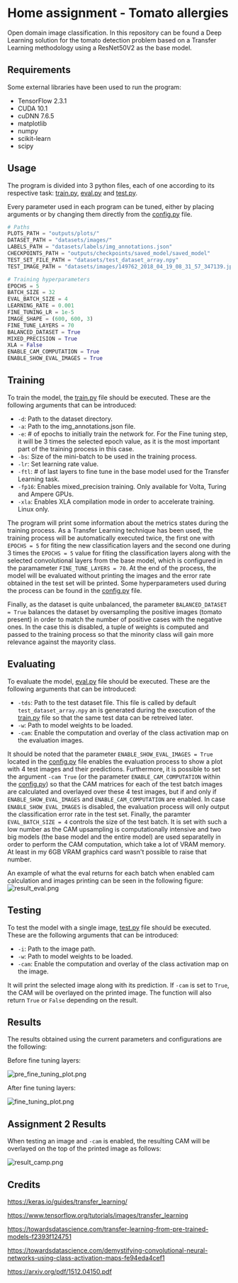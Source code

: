 # Home assignment - Tomato allergies

Open domain image classification.
In this repository can be found a Deep Learning solution for the tomato detection problem based on a Transfer Learning methodology using a ResNet50V2 as the base model.

## Requirements

Some external libraries have been used to run the program:
 - TensorFlow 2.3.1
 - CUDA 10.1
 - cuDNN 7.6.5
 - matplotlib
 - numpy
 - scikit-learn
 - scipy

## Usage

The program is divided into 3 python files, each of one according to its respective task: [train.py](https://github.com/alvarobasi/home-assignment/blob/master/train.py), [eval.py](https://github.com/alvarobasi/home-assignment/blob/master/eval.py) and [test.py](https://github.com/alvarobasi/home-assignment/blob/master/test.py).

Every parameter used in each program can be tuned, either by placing arguments or by changing them directly from the [config.py](https://github.com/alvarobasi/home-assignment/blob/master/config.py) file.

```python
# Paths
PLOTS_PATH = "outputs/plots/"
DATASET_PATH = "datasets/images/"
LABELS_PATH = "datasets/labels/img_annotations.json"
CHECKPOINTS_PATH = "outputs/checkpoints/saved_model/saved_model"
TEST_SET_FILE_PATH = "datasets/test_dataset_array.npy"
TEST_IMAGE_PATH = "datasets/images/149762_2018_04_19_08_31_57_347139.jpg"

# Training hyperparameters
EPOCHS = 5
BATCH_SIZE = 32
EVAL_BATCH_SIZE = 4
LEARNING_RATE = 0.001
FINE_TUNING_LR = 1e-5
IMAGE_SHAPE = (600, 600, 3)
FINE_TUNE_LAYERS = 70
BALANCED_DATASET = True
MIXED_PRECISION = True
XLA = False
ENABLE_CAM_COMPUTATION = True
ENABLE_SHOW_EVAL_IMAGES = True
```

## Training

To train the model, the [train.py](https://github.com/alvarobasi/home-assignment/blob/master/train.py) file should be executed. These are the following arguments that can be introduced:
 - `-d`: Path to the dataset directory. 
 - `-a`: Path to the img_annotations.json file.
 - `-e`: # of epochs to initially train the network for. For the Fine tuning step, it will be 3 times the selected epoch value, as it is the most important part of the training process in this case.
 - `-bs`: Size of the mini-batch to be used in the training process.
 - `-lr`: Set learning rate value.
 - `-ftl`: # of last layers to fine tune in the base model used for the Transfer Learning task.
 - `-fp16`: Enables mixed_precision training. Only available for Volta, Turing and Ampere GPUs.
 - `-xla`: Enables XLA compilation mode in order to accelerate training. Linux only.
 
The program will print some information about the metrics states during the training process. As a Transfer Learning technique has been used, the training process will be automatically executed twice, the first one with `EPOCHS = 5` for fiting the new classification layers and the second one during 3 times the `EPOCHS = 5` value for fiting the classification layers along with the selected convolutional layers from the base model, which is configured in the paramameter `FINE_TUNE_LAYERS = 70`. At the end of the process, the model will be evaluated without printing the images and the error rate obtained in the test set will be printed. Some hyperparameters used during the process can be found in the [config.py](https://github.com/alvarobasi/home-assignment/blob/master/config.py) file.

Finally, as the dataset is quite unbalanced, the parameter `BALANCED_DATASET = True` balances the dataset by oversampling the positive images (tomato present) in order to match the number of positive cases with the negative ones. In the case this is disabled, a tuple of weights is computed and passed to the training process so that the minority class will gain more relevance against the mayority class.

## Evaluating

To evaluate the model,  [eval.py](https://github.com/alvarobasi/home-assignment/blob/master/eval.py) file should be executed. These are the following arguments that can be introduced:
- `-tds`: Path to the test dataset file. This file is called by default `test_dataset_array.npy` an is generated during the execution of the [train.py](https://github.com/alvarobasi/home-assignment/blob/master/train.py) file so that the same test data can be retreived later.
- `-w`: Path to model weights to be loaded.
- `-cam`: Enable the computation and overlay of the class activation map on the evaluation images.

It should be noted that the parameter `ENABLE_SHOW_EVAL_IMAGES = True` located in the [config.py](https://github.com/alvarobasi/home-assignment/blob/master/config.py) file enables the evaluation process to show a plot with 4 test images and their predictions. Furthermore, it is possible to set the argument `-cam True` (or the parameter `ENABLE_CAM_COMPUTATION` within the [config.py](https://github.com/alvarobasi/home-assignment/blob/master/config.py)) so that the CAM matrices for each of the test batch images  are calculated and overlayed over these 4 test images, but if and only if `ENABLE_SHOW_EVAL_IMAGES` and `ENABLE_CAM_COMPUTATION` are enabled. In case `ENABLE_SHOW_EVAL_IMAGES` is disabled, the evaluation process will only output the classification error rate in the test set. Finally, the paramter `EVAL_BATCH_SIZE = 4` controls the size of the test batch. It is set with such a low number as the CAM upsampling is computationally intensive and two big models (the base model and the entire model) are used separatelly in order to perform the CAM computation, which take a lot of VRAM memory. At least in my 6GB VRAM graphics card wasn't possible to raise that number.

An example of what the eval returns for each batch when enabled cam calculation and images printing can be seen in the following figure:
![result_eval.png](https://github.com/alvarobasi/home-assignment/blob/master/outputs/result_eval.png)

## Testing

To test the model with a single image,  [test.py](https://github.com/alvarobasi/home-assignment/blob/master/test.py) file should be executed. These are the following arguments that can be introduced:
- `-i`: Path to the image path.
- `-w`: Path to model weights to be loaded.
- `-cam`: Enable the computation and overlay of the class activation map on the image.

It will print the selected image along with its prediction. If `-cam` is set to `True`, the CAM will be overlayed on the printed image. The function will also return `True` or `False` depending on the result.

## Results

The results obtained using the current parameters and configurations are the following:

Before fine tuning layers: 

![pre_fine_tuning_plot.png](https://github.com/alvarobasi/home-assignment/blob/master/outputs/plots/pre_fine_tuning_plot.png)

After fine tuning layers:

![fine_tuning_plot.png](https://github.com/alvarobasi/home-assignment/blob/master/outputs/plots/fine_tuning_plot.png)

## Assignment 2 Results

When testing an image and `-cam` is enabled, the resulting CAM will be overlayed on the top of the printed image as follows:

![result_camp.png](https://github.com/alvarobasi/home-assignment/blob/master/outputs/result_cam.png)

## Credits

https://keras.io/guides/transfer_learning/

https://www.tensorflow.org/tutorials/images/transfer_learning

https://towardsdatascience.com/transfer-learning-from-pre-trained-models-f2393f124751

https://towardsdatascience.com/demystifying-convolutional-neural-networks-using-class-activation-maps-fe94eda4cef1

https://arxiv.org/pdf/1512.04150.pdf
